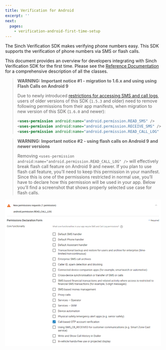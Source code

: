 ```yaml
---
title: Verification for Android
excerpt: ''
next:
  pages:
    - verification-android-first-time-setup
---
```

The Sinch Verification SDK makes verifying phone numbers easy. This SDK supports the verification of phone numbers via SMS or flash calls.

This document provides an overview for developers integrating with Sinch Verification SDK for the first time. Please see the [Reference Documentation](http://www.sinch.com/docs/verification/android/reference/) for a comprehensive description of all the classes.

> **WARNING: Important notice #1 - migration to 1.6.x and using using Flash Calls on Android 9**    
>
> Due to newly introduced [restrictions for accessing SMS and call logs](https://support.google.com/googleplay/android-developer/answer/9047303?hl=en), users of older versions of this SDK (`1.5.3` and older) need to remove following permissions from their app manifests, when migration to new version of this SDK (`1.6.0` and newer):
> 
> ```xml
> <uses-permission android:name="android.permission.READ_SMS" />
> <uses-permission android:name="android.permission.RECEIVE_SMS" />
> <uses-permission android:name="android.permission.READ_CALL_LOG" />
> ```



> **WARNING: Important notice #2 - using flash calls on Android 9 and newer versions**    
>
> Removing `<uses-permission android:name="android.permission.READ_CALL_LOG" />` will effectively break flash call feature on Android 9 and newer. If you plan to use flash call feature, you’ll need to keep this permission in your manifest. Since this is one of the permissions restricted in normal use, you’ll have to declare how this permission will be used in your app. Below you’ll find a screenshot that shows properly selected use case for flash calls.


![permission-requests.png](images/9b057ba-permission-requests.png)

